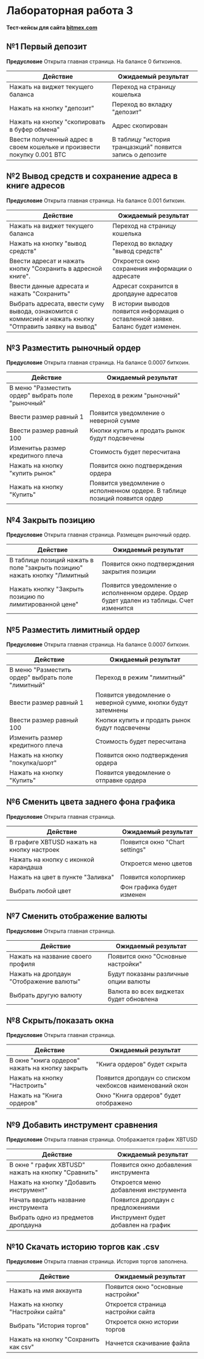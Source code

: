# Лабораторная работа 3
**Тест-кейсы для сайта [bitmex.com](http://bitmex.com "bitmex.com")**
## №1 Первый депозит
**Предусловие**
Открыта главная страница. На балансе 0 биткоинов.

| Действие | Ожидаемый результат |
| ------------ | ------------ |
| Нажать на виджет текущего баланса  | Переход на страницу кошелька  |
| Нажать на кнопку "депозит"  | Переход во вкладку "депозит"  |
| Нажать на кнопку "скопировать в буфер обмена"  | Адрес скопирован  |
| Ввести полученный адрес в своем кошельке и произвести покупку 0.001 BTC | В таблицу "история транцазкций" появится запись о депозите |

## №2 Вывод средств и сохранение адреса в книге адресов
**Предусловие**
Открыта главная страница. На балансе 0.001 биткоин.

| Действие | Ожидаемый результат |
| ------------ | ------------ |
| Нажать на виджет текущего баланса  | Переход на страницу кошелька  |
| Нажать на кнопку "вывод средств"  | Переход во вкладку "вывод средств"  |
| Ввести адресат и нажать кнопку "Сохранить в адресной книге".  | Откроется окно сохранения информации о адресате  |
| Ввести данные адресата и нажать "Сохранить" | Адресат сохранится в дропдауне адресатов |
| Выбрать адресата, ввести суму вывода, ознакомится с коммисией и нажать кнопку "Отправить заявку на вывод" | В истории выводов появится информация о оставленной заявке. Баланс будет изменен. |

## №3 Разместить рыночный ордер
**Предусловие**
Открыта главная страница. На балансе 0.0007 биткоин.

| Действие | Ожидаемый результат |
| ------------ | ------------ |
| В меню "Разместить ордер" выбрать поле "рыночный"  | Переход в режим "рыночный"
| Ввести размер равный 1  | Появится уведомление о неверной сумме  |
| Ввести размер равный 100  | Кнопки купить и продать рынок будут подсвечены  |
| Изменитьь размер кредитного плеча | Стоимость будет пересчитана |
| Нажать на кнопку "купить рынок" | Появится окно подтверждения ордера |
| Нажать на кнопку "Купить" | Появится уведомление о исполненном ордере. В таблице позиций появится ордер |

## №4 Закрыть позицию
**Предусловие**
Открыта главная страница. Размещен рыночный ордер.

| Действие | Ожидаемый результат |
| ------------ | ------------ |
| В таблице позиций нажать в поле "закрыть позицию" нажать кнопку "Лимитный  | Появится окно подтверждения закрытия позиции |
| Нажать кнопку "Закрыть позицию по лимитированной цене"  | Появится уведомление о исполненном ордере. Ордер будет удален из таблицы. Счет изменится |

## №5 Разместить лимитный ордер
**Предусловие**
Открыта главная страница. На балансе 0.0007 биткоин.

| Действие | Ожидаемый результат |
| ------------ | ------------ |
| В меню "Разместить ордер" выбрать поле "лимитный"  | Переход в режим "лимитный"
| Ввести размер равный 1  | Появится уведомление о неверной сумме, кнопки будут затемнены  |
| Ввести размер равный 100  | Кнопки купить и продать рынок будут подсвечены  |
| Изменить размер кредитного плеча | Стоимость будет пересчитана |
| Нажать на кнопку "покупка/шорт" | Появится окно подтверждения ордера |
| Нажать на кнопку "Купить" | Появится уведомление о отправке ордера |

## №6 Сменить цвета заднего фона графика
**Предусловие**
Открыта главная страница.

| Действие | Ожидаемый результат |
| ------------ | ------------ |
| В графиге XBTUSD нажать на кнопку настроек  | Появится окно "Chart settings"
| Нажать на кнопку с иконкой карандаша  | Откроется меню цветов |
| Нажать на цвет в пункте "Заливка"  | Появится колорпикер |
| Выбрать любой цвет | Фон графика будет изменен |

## №7 Сменить отображение валюты
**Предусловие**
Открыта главная страница.

| Действие | Ожидаемый результат |
| ------------ | ------------ |
| Нажать на название своего профиля | Появится окно "Основные настройки"
| Нажать на дропдаун "Отображение валюты"  | Будут показаны различные опции валюты |
| Выбрать другую валюту  | Валюта во всех виджетах будет обновлена |


## №8 Скрыть/показать окна
**Предусловие**
Открыта главная страница.

| Действие | Ожидаемый результат |
| ------------ | ------------ |
| В окне "книга ордеров" нажать на кнопку закрыть | "Книга ордеров" будет скрыта |
| Нажать на кнопку "Настроить" | Появится дропдаун со списком чекбоксов наименований окон |
| Нажать на "Книга ордеров" | Окно "Книга ордеров" будет отображено |


## №9 Добавить инструмент сравнения
**Предусловие**
Открыта главная страница. Отображается график XBTUSD

| Действие | Ожидаемый результат |
| ------------ | ------------ |
| В окне " график XBTUSD" нажать на кнопку "Сравнить" | Появится окно добавления инструмента |
| Нажать на кнопку "Добавить инструмент" | Откроется меню добавления инструмента |
| Начать вводить название инструмента | Появится дропдаун с предложениями |
| Выбрать одно из предметов дропдауна | Инструмент будет добавлен на график |


## №10 Скачать историю торгов как .csv
**Предусловие**
Открыта главная страница. История торгов заполнена.

| Действие | Ожидаемый результат |
| ------------ | ------------ |
| Нажать на имя аккаунта | Появится окно "основные настройки" |
| Нажать на кнопку "Настройки сайта" | Откроется страница настройки сайта |
| Выбрать "История торгов" | Откроется окно истории торгов |
| Нажать на кнопку "Сохранить как csv" | Начнется скачивание файла |
